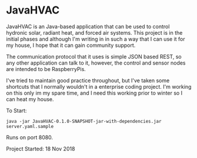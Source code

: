 # JavaHVAC

JavaHVAC is an Java-based application that can be used to control hydronic solar, radiant heat, and forced air systems. This project is in the initial phases and although I'm writing in in such a way that I can use it for my house, I hope that it can gain community support. 

The communication protocol that it uses is simple JSON based REST, so any other application can talk to it, however, the control and sensor nodes are intended to be RaspberryPis.

I've tried to maintain good practice throughout, but I've taken some shortcuts that I normally wouldn't in a enterprise coding project. I'm working on this only im my spare time, and I need this working prior to winter so I can heat my house.

To Start:
```
java -jar JavaHVAC-0.1.0-SNAPSHOT-jar-with-dependencies.jar server.yaml.sample
```

Runs on port 8080.

Project Started: 18 Nov 2018
